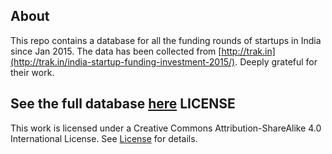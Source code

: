 
About
------
This repo contains a database for all the funding rounds of startups in India since Jan 2015. The data has been collected from [http://trak.in](http://trak.in/india-startup-funding-investment-2015/). Deeply grateful for their work.

See the full database [here](https://github.com/ducky427/india_funding_rounds/blob/master/funding.csv)
LICENSE
--------

This work is licensed under a Creative Commons Attribution-ShareAlike 4.0 International License. See [License](https://github.com/ducky427/india_funding_rounds/blob/master/LICENSE) for details.

